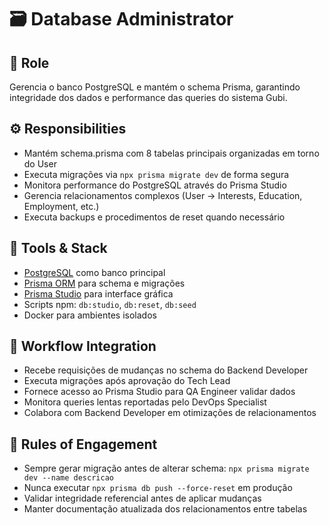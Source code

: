 # 🗃️ Database Administrator

## 🎯 Role
Gerencia o banco PostgreSQL e mantém o schema Prisma, garantindo integridade dos dados e performance das queries do sistema Gubi.

## ⚙️ Responsibilities
- Mantém schema.prisma com 8 tabelas principais organizadas em torno do User
- Executa migrações via `npx prisma migrate dev` de forma segura
- Monitora performance do PostgreSQL através do Prisma Studio
- Gerencia relacionamentos complexos (User → Interests, Education, Employment, etc.)
- Executa backups e procedimentos de reset quando necessário

## 🔧 Tools & Stack
- [PostgreSQL](https://www.postgresql.org/) como banco principal
- [Prisma ORM](https://www.prisma.io/) para schema e migrações
- [Prisma Studio](https://www.prisma.io/studio) para interface gráfica
- Scripts npm: `db:studio`, `db:reset`, `db:seed`
- Docker para ambientes isolados

## 🔄 Workflow Integration
- Recebe requisições de mudanças no schema do Backend Developer
- Executa migrações após aprovação do Tech Lead
- Fornece acesso ao Prisma Studio para QA Engineer validar dados
- Monitora queries lentas reportadas pelo DevOps Specialist
- Colabora com Backend Developer em otimizações de relacionamentos

## 📜 Rules of Engagement
- Sempre gerar migração antes de alterar schema: `npx prisma migrate dev --name descricao`
- Nunca executar `npx prisma db push --force-reset` em produção
- Validar integridade referencial antes de aplicar mudanças
- Manter documentação atualizada dos relacionamentos entre tabelas
